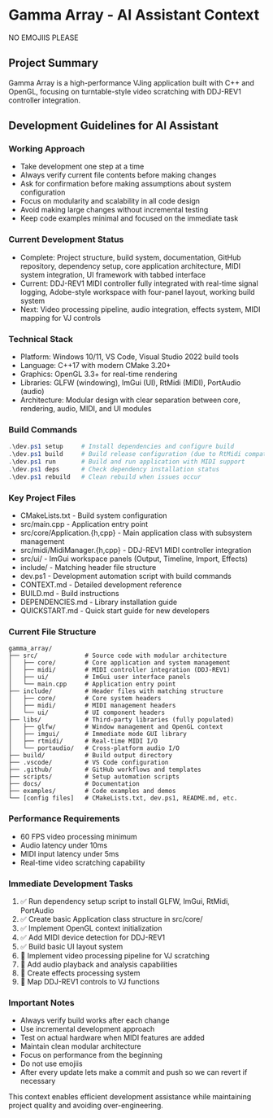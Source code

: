 # Gamma Array - AI Assistant Context
NO EMOJIIS PLEASE
## Project Summary
Gamma Array is a high-performance VJing application built with C++ and OpenGL, focusing on turntable-style video scratching with DDJ-REV1 controller integration.

## Development Guidelines for AI Assistant

### Working Approach
- Take development one step at a time
- Always verify current file contents before making changes
- Ask for confirmation before making assumptions about system configuration
- Focus on modularity and scalability in all code design
- Avoid making large changes without incremental testing
- Keep code examples minimal and focused on the immediate task

### Current Development Status
- Complete: Project structure, build system, documentation, GitHub repository, dependency setup, core application architecture, MIDI system integration, UI framework with tabbed interface
- Current: DDJ-REV1 MIDI controller fully integrated with real-time signal logging, Adobe-style workspace with four-panel layout, working build system
- Next: Video processing pipeline, audio integration, effects system, MIDI mapping for VJ controls

### Technical Stack
- Platform: Windows 10/11, VS Code, Visual Studio 2022 build tools
- Language: C++17 with modern CMake 3.20+
- Graphics: OpenGL 3.3+ for real-time rendering
- Libraries: GLFW (windowing), ImGui (UI), RtMidi (MIDI), PortAudio (audio)
- Architecture: Modular design with clear separation between core, rendering, audio, MIDI, and UI modules

### Build Commands
```powershell
.\dev.ps1 setup     # Install dependencies and configure build
.\dev.ps1 build     # Build release configuration (due to RtMidi compatibility)
.\dev.ps1 run       # Build and run application with MIDI support
.\dev.ps1 deps      # Check dependency installation status
.\dev.ps1 rebuild   # Clean rebuild when issues occur
```

### Key Project Files
- CMakeLists.txt - Build system configuration
- src/main.cpp - Application entry point
- src/core/Application.{h,cpp} - Main application class with subsystem management
- src/midi/MidiManager.{h,cpp} - DDJ-REV1 MIDI controller integration
- src/ui/ - ImGui workspace panels (Output, Timeline, Import, Effects)
- include/ - Matching header file structure
- dev.ps1 - Development automation script with build commands
- CONTEXT.md - Detailed development reference
- BUILD.md - Build instructions
- DEPENDENCIES.md - Library installation guide
- QUICKSTART.md - Quick start guide for new developers

### Current File Structure
```
gamma_array/
├── src/             # Source code with modular architecture
│   ├── core/        # Core application and system management
│   ├── midi/        # MIDI controller integration (DDJ-REV1)
│   ├── ui/          # ImGui user interface panels
│   └── main.cpp     # Application entry point
├── include/         # Header files with matching structure
│   ├── core/        # Core system headers
│   ├── midi/        # MIDI management headers
│   └── ui/          # UI component headers
├── libs/            # Third-party libraries (fully populated)
│   ├── glfw/        # Window management and OpenGL context
│   ├── imgui/       # Immediate mode GUI library
│   ├── rtmidi/      # Real-time MIDI I/O
│   └── portaudio/   # Cross-platform audio I/O
├── build/           # Build output directory
├── .vscode/         # VS Code configuration
├── .github/         # GitHub workflows and templates
├── scripts/         # Setup automation scripts
├── docs/            # Documentation
├── examples/        # Code examples and demos
└── [config files]   # CMakeLists.txt, dev.ps1, README.md, etc.
```

### Performance Requirements
- 60 FPS video processing minimum
- Audio latency under 10ms
- MIDI input latency under 5ms
- Real-time video scratching capability

### Immediate Development Tasks
1. ✅ Run dependency setup script to install GLFW, ImGui, RtMidi, PortAudio
2. ✅ Create basic Application class structure in src/core/
3. ✅ Implement OpenGL context initialization
4. ✅ Add MIDI device detection for DDJ-REV1
5. ✅ Build basic UI layout system
6. 🔄 Implement video processing pipeline for VJ scratching
7. 🔄 Add audio playback and analysis capabilities
8. 🔄 Create effects processing system
9. 🔄 Map DDJ-REV1 controls to VJ functions

### Important Notes
- Always verify build works after each change
- Use incremental development approach
- Test on actual hardware when MIDI features are added
- Maintain clean modular architecture
- Focus on performance from the beginning
- Do not use emojiis
- After every update lets make a commit and push so we can revert if necessary

This context enables efficient development assistance while maintaining project quality and avoiding over-engineering.